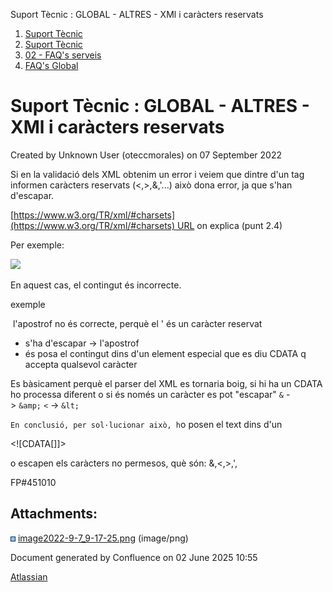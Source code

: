 Suport Tècnic : GLOBAL - ALTRES - XMl i caràcters reservats  

1.  [Suport Tècnic](index.html)
2.  [Suport Tècnic](13893782.html)
3.  [02 - FAQ's serveis](26313393.html)
4.  [FAQ's Global](28705585.html)

Suport Tècnic : GLOBAL - ALTRES - XMl i caràcters reservats
===========================================================

Created by Unknown User (oteccmorales) on 07 September 2022

Si en la validació dels XML obtenim un error i veiem que dintre d'un tag informen caràcters reservats (<,>,&,'...) això dona error, ja que s'han d'escapar.

[https://www.w3.org/TR/xml/#charsets](https://www.w3.org/TR/xml/#charsets) URL on explica (punt 2.4)

  

Per exemple:

![](attachments/77824400/77824401.png)

En aquest cas, el contingut és incorrecte.

exemple

 <exemple>l'apostrof</exmple> no és correcte, perquè el ' és un caràcter reservat

*   s'ha d'escapar -> <exemple>l&apos;apostrof</exemple>
*   és posa el contingut dins d'un element especial que es diu CDATA q accepta qualsevol caràcter

  

Es bàsicament perquè el parser del XML es tornaria boig, si hi ha un CDATA ho processa diferent o si és només un caràcter es pot "escapar" `&` -> `&amp;` `<` -> `&lt;`

`En conclusió, per sol·lucionar això, h`o posen el text dins d'un

  

  

<!\[CDATA\[\]\]> 

  

o escapen els caràcters no permesos, què són: &,<,>,',

FP#451010 

  

Attachments:
------------

![](images/icons/bullet_blue.gif) [image2022-9-7\_9-17-25.png](attachments/77824400/77824401.png) (image/png)  

Document generated by Confluence on 02 June 2025 10:55

[Atlassian](http://www.atlassian.com/)